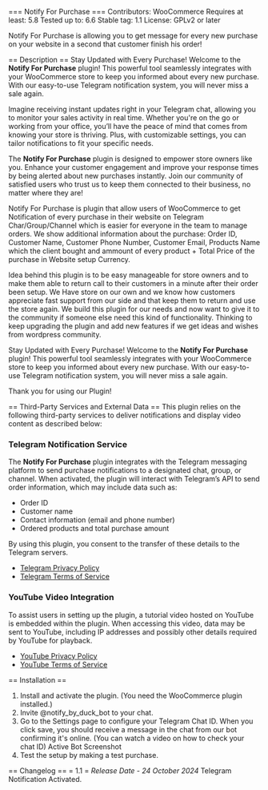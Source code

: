 === Notify For Purchase ===
Contributors: WooCommerce
Requires at least: 5.8
Tested up to: 6.6
Stable tag: 1.1
License: GPLv2 or later

Notify For Purchase is allowing you to get message for every new purchase on your website in a second that customer finish his order!

== Description ==
Stay Updated with Every Purchase!
Welcome to the **Notify For Purchase** plugin! This powerful tool seamlessly integrates with your WooCommerce store to keep you informed about every new purchase. With our easy-to-use Telegram notification system, you will never miss a sale again.

Imagine receiving instant updates right in your Telegram chat, allowing you to monitor your sales activity in real time. Whether you're on the go or working from your office, you’ll have the peace of mind that comes from knowing your store is thriving. Plus, with customizable settings, you can tailor notifications to fit your specific needs.

The **Notify For Purchase** plugin is designed to empower store owners like you. Enhance your customer engagement and improve your response times by being alerted about new purchases instantly. Join our community of satisfied users who trust us to keep them connected to their business, no matter where they are!

Notify For Purchase is plugin that allow users of WooCommerce to get Notification of every purchase in their website on Telegram Char/Group/Channel which is easier for everyone in the team to manage orders. 
We show additional information about the purchase:
Order ID, Customer Name, Customer Phone Number, Customer Email, Products Name which the client bought and ammount of every product + Total Price of the purchase in Website setup Currency.

Idea behind this plugin is to be easy manageable for store owners and to make them able to return call to their customers in a minute after their order been setup. We Have store on our own and we know how customers appreciate fast support from our side and that keep them to return and use the store again.
We build this plugin for our needs and now want to give it to the community if someone else need this kind of functionality. Thinking to keep upgrading the plugin and add new features if we get ideas and wishes from wordpress community.

Stay Updated with Every Purchase!
Welcome to the **Notify For Purchase** plugin! This powerful tool seamlessly integrates with your WooCommerce store to keep you informed about every new purchase. With our easy-to-use Telegram notification system, you will never miss a sale again.

Thank you for using our Plugin!

== Third-Party Services and External Data ==
This plugin relies on the following third-party services to deliver notifications and display video content as described below:

### Telegram Notification Service
The **Notify For Purchase** plugin integrates with the Telegram messaging platform to send purchase notifications to a designated chat, group, or channel. When activated, the plugin will interact with Telegram’s API to send order information, which may include data such as:
- Order ID
- Customer name
- Contact information (email and phone number)
- Ordered products and total purchase amount

By using this plugin, you consent to the transfer of these details to the Telegram servers.

- [Telegram Privacy Policy](https://telegram.org/privacy)
- [Telegram Terms of Service](https://telegram.org/tos)

### YouTube Video Integration
To assist users in setting up the plugin, a tutorial video hosted on YouTube is embedded within the plugin. When accessing this video, data may be sent to YouTube, including IP addresses and possibly other details required by YouTube for playback.

- [YouTube Privacy Policy](https://policies.google.com/privacy)
- [YouTube Terms of Service](https://www.youtube.com/static?template=terms)

== Installation ==
1. Install and activate the plugin. (You need the WooCommerce plugin installed.)
2. Invite @notify_by_duck_bot to your chat.
3. Go to the Settings page to configure your Telegram Chat ID. When you click save, you should receive a message in the chat from our bot confirming it's online.
(You can watch a video on how to check your chat ID)
Active Bot Screenshot
4. Test the setup by making a test purchase.

== Changelog ==
= 1.1 =
*Release Date - 24 October 2024*
Telegram Notification Activated.
